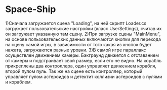 # Space-Ship
1)Сначала загружается сцена "Loading", на ней скрипт Loader.cs загружает пользовательские настройки (класс UserSettings), считав их он загружает указанную там сцену.
2)При загрузке сцены "MainMenu", на основе пользовательских данных включаются кнопки для перехода на сцену самой игры, в зависимости от того какая из кнопок будет нажата, загружаются разные уровни.
3)В самой игре параллакс осуществлен движением камеры. Бэкграунд движется с отставанием от камеры и подстраивает свой размер, если его не видно. На корабль прикреплены два контроллера, один управляет движением корабля, второй пулом пуль. Так же на сцене есть контроллер, который управляет пулом астероидов и детектит коллизии астероидов с пулями и кораблем.
